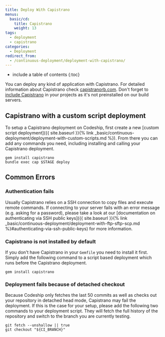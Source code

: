 ```yaml
---
title: Deploy With Capistrano
menus:
  basic/cd:
    title: Capistrano
    weight: 13
tags:
  - deployment
  - capistrano
categories:
  - Deployment
redirect_from:
  - /continuous-deployment/deployment-with-capistrano/
---
```


* include a table of contents
{:toc}

You can deploy any kind of application with Capistrano. For detailed information about Capistrano check [capistranorb.com](http://capistranorb.com). Don't forget to [include Capistrano](#capistrano-is-not-installed-by-default) in your projects as it's not preinstalled on our build servers.

## Capistrano with a custom script deployment

To setup a Capistrano deployment on Codeship, first create a new [custom script deployment]({{ site.baseurl }}{% link _basic/continuous-deployment/deployment-with-custom-scripts.md %}). From there you can add any commands you need, including installing and calling your Capistrano deployment.

```shell
gem install capistrano
bundle exec cap $STAGE deploy
```

## Common Errors

### Authentication fails

Usually Capistrano relies on a SSH connection to copy files and execute remote commands. If connecting to your server fails with an error message (e.g. asking for a password), please take a look at our [documentation on authenticating via SSH public keys]({{ site.baseurl }}{% link _basic/continuous-deployment/deployment-with-ftp-sftp-scp.md %}#authenticating-via-ssh-public-keys) for more information.

### Capistrano is not installed by default

If you don't have Capistrano in your `Gemfile` you need to install it first. Simply add the following command to a script based deployment which runs before the Capistrano deployment.

```shell
gem install capistrano
```

### Deployment fails because of detached checkout

Because Codeship only fetches the last 50 commits as well as checks out your repository in detached head mode, Capistrano may fail the deployment. If this is the case for your setup, please add the following two commands to your deployment script. They will fetch the full history of the repository and switch to the branch you are currently testing.

```shell
git fetch --unshallow || true
git checkout "${CI_BRANCH}"
```
